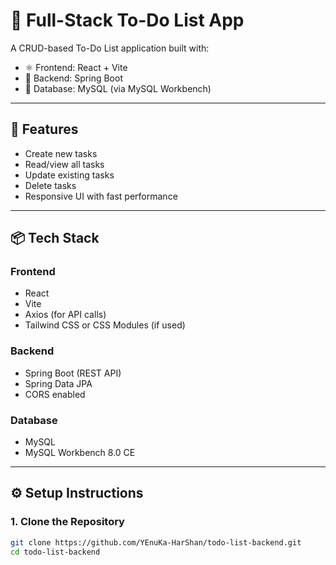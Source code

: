 # 📝 Full-Stack To-Do List App

A CRUD-based To-Do List application built with:

- ⚛️ Frontend: React + Vite  
- 🌱 Backend: Spring Boot  
- 🐬 Database: MySQL (via MySQL Workbench)

---

## 🚀 Features

- Create new tasks  
- Read/view all tasks  
- Update existing tasks  
- Delete tasks  
- Responsive UI with fast performance

---

## 📦 Tech Stack

### Frontend
- React
- Vite
- Axios (for API calls)
- Tailwind CSS or CSS Modules (if used)

### Backend
- Spring Boot (REST API)
- Spring Data JPA
- CORS enabled

### Database
- MySQL  
- MySQL Workbench 8.0 CE

---

## ⚙️ Setup Instructions

### 1. Clone the Repository
```bash
git clone https://github.com/YEnuKa-HarShan/todo-list-backend.git
cd todo-list-backend
